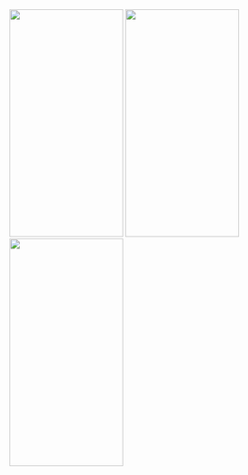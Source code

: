 <img src="https://github.com/maheshpd/ContactsListDemo/assets/26844387/ba0cdd16-5327-48dd-ba57-b7b846f800b3" width="200" height="400" /> 
<img src="https://github.com/maheshpd/ContactsListDemo/assets/26844387/9ed6fcf6-52fd-4cb4-8986-bcdc0c620697" width="200" height="400" /> 
<img src="https://github.com/maheshpd/ContactsListDemo/assets/26844387/87db1f57-80f3-48e5-b9fe-56b13b21a316" width="200" height="400" />  

 


